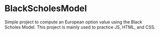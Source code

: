 # BlackScholesModel
Simple project to compute an European option value using the Black Scholes Model. This project is mainly used to practice JS, HTML, and CSS.
